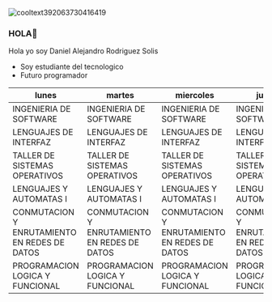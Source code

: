 ![cooltext392063730416419](https://user-images.githubusercontent.com/55776556/131775954-cfaa63fc-86e3-4294-8c85-87b40e9c4cd3.png)

### HOLA👋
Hola yo soy Daniel Alejandro Rodriguez Solis
- Soy estudiante del tecnologico
- Futuro programador


| lunes                                        | martes                                       | miercoles                                    | jueves                                       | viernes                                      |
|----------------------------------------------|----------------------------------------------|----------------------------------------------|----------------------------------------------|----------------------------------------------|
|            INGENIERIA DE SOFTWARE            |            INGENIERIA DE SOFTWARE            |            INGENIERIA DE SOFTWARE            |            INGENIERIA DE SOFTWARE            |            INGENIERIA DE SOFTWARE            |
|             LENGUAJES DE INTERFAZ            |             LENGUAJES DE INTERFAZ            |             LENGUAJES DE INTERFAZ            |             LENGUAJES DE INTERFAZ            |             LENGUAJES DE INTERFAZ            |
|         TALLER DE SISTEMAS OPERATIVOS        |         TALLER DE SISTEMAS OPERATIVOS        |         TALLER DE SISTEMAS OPERATIVOS        |         TALLER DE SISTEMAS OPERATIVOS        |         TALLER DE SISTEMAS OPERATIVOS        |
|            LENGUAJES Y AUTOMATAS I           |            LENGUAJES Y AUTOMATAS I           |            LENGUAJES Y AUTOMATAS I           |            LENGUAJES Y AUTOMATAS I           |            LENGUAJES Y AUTOMATAS I           |
| CONMUTACION Y ENRUTAMIENTO EN REDES DE DATOS | CONMUTACION Y ENRUTAMIENTO EN REDES DE DATOS | CONMUTACION Y ENRUTAMIENTO EN REDES DE DATOS | CONMUTACION Y ENRUTAMIENTO EN REDES DE DATOS | CONMUTACION Y ENRUTAMIENTO EN REDES DE DATOS |
|        PROGRAMACION LOGICA Y FUNCIONAL       |        PROGRAMACION LOGICA Y FUNCIONAL       |        PROGRAMACION LOGICA Y FUNCIONAL       |        PROGRAMACION LOGICA Y FUNCIONAL       |        PROGRAMACION LOGICA Y FUNCIONAL       |
